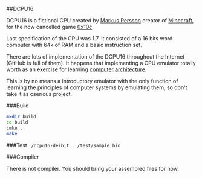 ##DCPU16

DCPU16 is a fictional CPU created by [Markus Persson](https://twitter.com/notch) creator of [Minecraft](https://en.wikipedia.org/wiki/Minecraft), 
for the now cancelled game [0x10c](https://en.wikipedia.org/wiki/0x10c).

Last specification of the CPU was 1.7. It consisted of a 16 bits word computer with 64k of RAM and a basic instruction set.

There are lots of implementation of the DCPU16 throughout the Internet (GitHub is full of them). 
It happens that implementing a CPU emulator totally worth as an exercise for learning [computer architecture](https://en.wikipedia.org/wiki/Computer_architecture).

This is by no means a introductory emulator with the only function of learning the principles of computer systems by emulating them, so
don't take it as  cserious project.

###Build

```bash
mkdir build
cd build
cmke ..
make
```

###Test
`./dcpu16-deibit ../test/sample.bin`

###Compiler

There is not compiler. You should bring your assembled files for now.
